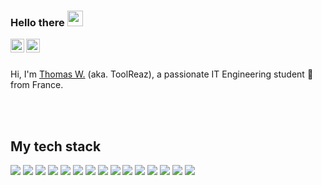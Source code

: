 ### Hello there <img src="https://media.giphy.com/media/hvRJCLFzcasrR4ia7z/giphy.gif" width="25px">
<a href="https://fr.linkedin.com/in/thomas-weidmann">
  <img align="left" alt="Thomas W's LinkedIN" width="22px" src="https://raw.githubusercontent.com/peterthehan/peterthehan/master/assets/linkedin.svg" />
</a>
<a href="https://www.reddit.com/user/ToolReaz">
  <img align="left" alt="ToolReaz's Reddit" width="22px" src="https://raw.githubusercontent.com/peterthehan/peterthehan/master/assets/reddit.svg" />
</a>

<br />
<br />

Hi, I'm [Thomas W.](https://toolreaz.space/) (aka. ToolReaz), a passionate IT Engineering student 🚀 from France.

<br />
<br />

## My tech stack
![](https://img.shields.io/badge/OS-ArchLinux-blueviolet?style=for-the-badge&logo=linux&logoColor=white&color=6aa6f8)
![](https://img.shields.io/badge/Editor-VS_Code-blueviolet?style=for-the-badge&logo=visual-studio-code&logoColor=white&color=6aa6f8)
![](https://img.shields.io/badge/Language-JavaScript-blueviolet?style=for-the-badge&logo=javascript&logoColor=white&color=6aa6f8)
![](https://img.shields.io/badge/Language-HTML-blueviolet?style=for-the-badge&logo=html5&logoColor=white&color=6aa6f8)
![](https://img.shields.io/badge/Language-CSS-blueviolet?style=for-the-badge&logo=css3&logoColor=white&color=6aa6f8)
![](https://img.shields.io/badge/Framework-NodeJS-blueviolet?style=for-the-badge&logo=node.js&logoColor=white&color=6aa6f8)
![](https://img.shields.io/badge/Framework-React-blueviolet?style=for-the-badge&logo=react&logoColor=white&color=6aa6f8)
![](https://img.shields.io/badge/Shell-Bash-blueviolet?style=for-the-badge&logo=gnu-bash&logoColor=white&color=6aa6f8)
![](https://img.shields.io/badge/Tool-Docker-blueviolet?style=for-the-badge&logo=docker&logoColor=white&color=6aa6f8)
![](https://img.shields.io/badge/Tool-NodeRED-blueviolet?style=for-the-badge&logo=node-RED&logoColor=white&color=6aa6f8)
![](https://img.shields.io/badge/Framework-Electron-blueviolet?style=for-the-badge&logo=electron&logoColor=white&color=6aa6f8)
![](https://img.shields.io/badge/Framework-Fastify-blueviolet?style=for-the-badge&logo=fastify&logoColor=white&color=6aa6f8)
![](https://img.shields.io/badge/Database-MongoDB-blueviolet?style=for-the-badge&logo=mongodb&logoColor=white&color=6aa6f8)
![](https://img.shields.io/badge/Database-MySQL-blueviolet?style=for-the-badge&logo=mysql&logoColor=white&color=6aa6f8)
![](https://img.shields.io/badge/Tool-Office-blueviolet?style=for-the-badge&logo=microsoft-office&logoColor=white&color=6aa6f8)
